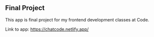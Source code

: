 ## Final Project
This app is final project for my frontend development classes at Code.

Link to app: https://chatcode.netlify.app/